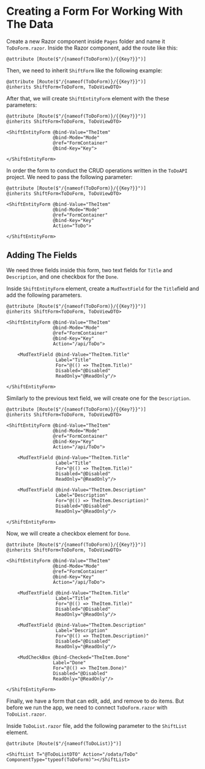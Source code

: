 # Creating a Form For Working With The Data

Create a new Razor component inside ``Pages`` folder and name it ``ToDoForm.razor``. Inside the Razor component, add the route like this:

``` razor
@attribute [Route($"/{nameof(ToDoForm)}/{{Key?}}")]
```

Then, we need to inherit ``ShiftForm`` like the following example:

``` razor hl_lines="2"
@attribute [Route($"/{nameof(ToDoForm)}/{{Key?}}")]
@inherits ShiftForm<ToDoForm, ToDoViewDTO>
```

After that, we will create ``ShiftEntityForm`` element with the these parameters:

``` razor hl_lines="4-9"
@attribute [Route($"/{nameof(ToDoForm)}/{{Key?}}")]
@inherits ShiftForm<ToDoForm, ToDoViewDTO>

<ShiftEntityForm @bind-Value="TheItem"
                 @bind-Mode="Mode"
                 @ref="FormContainer"
                 @bind-Key="Key">

</ShiftEntityForm>
```

In order the form to conduct the CRUD operations written in the ``ToDoAPI`` project. We need to pass the following parameter:

``` razor hl_lines="8"
@attribute [Route($"/{nameof(ToDoForm)}/{{Key?}}")]
@inherits ShiftForm<ToDoForm, ToDoViewDTO>

<ShiftEntityForm @bind-Value="TheItem"
                 @bind-Mode="Mode"
                 @ref="FormContainer"
                 @bind-Key="Key"
                 Action="ToDo">

</ShiftEntityForm>
```

## Adding The Fields

We need three fields inside this form, two text fields for ``Title`` and ``Description``, and one checkbox for the ``Done``.

Inside ``ShiftEntityForm`` element, create a ``MudTextField`` for the ``Title``field and add the following parameters.

``` razor hl_lines="10-14"
@attribute [Route($"/{nameof(ToDoForm)}/{{Key?}}")]
@inherits ShiftForm<ToDoForm, ToDoViewDTO>

<ShiftEntityForm @bind-Value="TheItem"
                 @bind-Mode="Mode"
                 @ref="FormContainer"
                 @bind-Key="Key"
                 Action="/api/ToDo">

    <MudTextField @bind-Value="TheItem.Title"
                  Label="Title"
                  For="@(() => TheItem.Title)"
                  Disabled="@Disabled"
                  ReadOnly="@ReadOnly"/>

</ShiftEntityForm>
```

Similarly to the previous text field, we will create one for the ``Description``.

``` razor hl_lines="16-20"
@attribute [Route($"/{nameof(ToDoForm)}/{{Key?}}")]
@inherits ShiftForm<ToDoForm, ToDoViewDTO>

<ShiftEntityForm @bind-Value="TheItem"
                 @bind-Mode="Mode"
                 @ref="FormContainer"
                 @bind-Key="Key"
                 Action="/api/ToDo">

    <MudTextField @bind-Value="TheItem.Title"
                  Label="Title"
                  For="@(() => TheItem.Title)"
                  Disabled="@Disabled"
                  ReadOnly="@ReadOnly"/>
    
    <MudTextField @bind-Value="TheItem.Description"
                  Label="Description"
                  For="@(() => TheItem.Description)"
                  Disabled="@Disabled"
                  ReadOnly="@ReadOnly"/>

</ShiftEntityForm>
```

Now, we will create a checkbox element for ``Done``.

``` razor hl_lines="22-26"
@attribute [Route($"/{nameof(ToDoForm)}/{{Key?}}")]
@inherits ShiftForm<ToDoForm, ToDoViewDTO>

<ShiftEntityForm @bind-Value="TheItem"
                 @bind-Mode="Mode"
                 @ref="FormContainer"
                 @bind-Key="Key"
                 Action="/api/ToDo">

    <MudTextField @bind-Value="TheItem.Title"
                  Label="Title"
                  For="@(() => TheItem.Title)"
                  Disabled="@Disabled"
                  ReadOnly="@ReadOnly"/>
    
    <MudTextField @bind-Value="TheItem.Description"
                  Label="Description"
                  For="@(() => TheItem.Description)"
                  Disabled="@Disabled"
                  ReadOnly="@ReadOnly"/>

    <MudCheckBox @bind-Checked="TheItem.Done"
                 Label="Done"
                 For="@(() => TheItem.Done)"
                 Disabled="@Disabled"
                 ReadOnly="@ReadOnly"/>

</ShiftEntityForm>
```

Finally, we have a form that can edit, add, and remove to do items. But before we run the app, we need to connect ``ToDoForm.razor`` with ``ToDoList.razor``.

Inside ``ToDoList.razor`` file, add the following parameter to the ``ShiftList`` element.

``` razor hl_lines="3"
@attribute [Route($"/{nameof(ToDoList)}")]

<ShiftList T="@ToDoListDTO" Action="/odata/ToDo" ComponentType="typeof(ToDoForm)"></ShiftList>
```